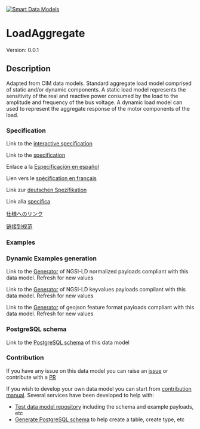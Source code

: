 [![Smart Data Models](https://smartdatamodels.org/wp-content/uploads/2022/01/SmartDataModels_logo.png "Logo")](https://smartdatamodels.org)
# LoadAggregate
Version: 0.0.1

## Description 

Adapted from CIM data models. Standard aggregate load model comprised of static and/or dynamic components.  A static load model represents the sensitivity of the real and reactive power consumed by the load to the amplitude and frequency of the bus voltage. A dynamic load model can used to represent the aggregate response of the motor components of the load.
### Specification

Link to the [interactive specification](https://swagger.lab.fiware.org/?url=https://smart-data-models.github.io/dataModel.EnergyCIM/LoadAggregate/swagger.yaml)

Link to the [specification](https://github.com/smart-data-models/dataModel.EnergyCIM/blob/master/LoadAggregate/doc/spec.md)

Enlace a la [Especificación en español](https://github.com/smart-data-models/dataModel.EnergyCIM/blob/master/LoadAggregate/doc/spec_ES.md)

Lien vers le [spécification en français](https://github.com/smart-data-models/dataModel.EnergyCIM/blob/master/LoadAggregate/doc/spec_FR.md)

Link zur [deutschen Spezifikation](https://github.com/smart-data-models/dataModel.EnergyCIM/blob/master/LoadAggregate/doc/spec_DE.md)

Link alla [specifica](https://github.com/smart-data-models/dataModel.EnergyCIM/blob/master/LoadAggregate/doc/spec_IT.md)

[仕様へのリンク](https://github.com/smart-data-models/dataModel.EnergyCIM/blob/master/LoadAggregate/doc/spec_JA.md)

[链接到规范](https://github.com/smart-data-models/dataModel.EnergyCIM/blob/master/LoadAggregate/doc/spec_ZH.md)
### Examples
### Dynamic Examples generation

Link to the [Generator](https://smartdatamodels.org/extra/ngsi-ld_generator.php?schemaUrl=https://raw.githubusercontent.com/smart-data-models/dataModel.EnergyCIM/master/LoadAggregate/schema.json&email=info@smartdatamodels.org) of NGSI-LD normalized payloads compliant with this data model. Refresh for new values

Link to the [Generator](https://smartdatamodels.org/extra/ngsi-ld_generator_keyvalues.php?schemaUrl=https://raw.githubusercontent.com/smart-data-models/dataModel.EnergyCIM/master/LoadAggregate/schema.json&email=info@smartdatamodels.org) of NGSI-LD keyvalues payloads compliant with this data model. Refresh for new values

Link to the [Generator](https://smartdatamodels.org/extra/geojson_features_generator.php?schemaUrl=https://raw.githubusercontent.com/smart-data-models/dataModel.EnergyCIM/master/LoadAggregate/schema.json&email=info@smartdatamodels.org) of geojson feature format payloads compliant with this data model. Refresh for new values
### PostgreSQL schema

Link to the [PostgreSQL schema](https://smart-data-models.github.io/dataModel.EnergyCIM/LoadAggregate/schema.sql) of this data model
### Contribution

 If you have any issue on this data model you can raise an [issue](https://github.com/smart-data-models/dataModel.EnergyCIM/issues)  or contribute with a [PR](https://github.com/smart-data-models/dataModel.EnergyCIM/pulls)

 If you wish to develop your own data model you can start from [contribution manual](https://bit.ly/contribution_manual). Several services have been developed to help with: 
 - [Test data model repository](https://smartdatamodels.org/index.php/data-models-contribution-api/) including the schema and example payloads, etc
 - [Generate PostgreSQL schema](https://smartdatamodels.org/index.php/sql-service/) to help create a table, create type, etc